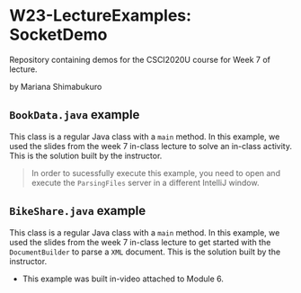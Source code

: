 # W23-LectureExamples: SocketDemo

Repository containing demos for the CSCI2020U course for Week 7 of lecture.

by Mariana Shimabukuro

## `BookData.java` example

This class is a regular Java class with a `main` method. In this example, we used the slides from the week 7 in-class lecture to solve an in-class activity. This is the solution built by the instructor.

>In order to sucessfully execute this example, you need to open and execute the `ParsingFiles` server in a different IntelliJ window.

## `BikeShare.java` example

This class is a regular Java class with a `main` method. In this example, we used the slides from the week 7 in-class lecture to get started with the `DocumentBuilder` to parse a `XML` document. This is the solution built by the instructor.
- This example was built in-video attached to Module 6.

